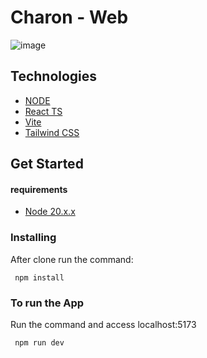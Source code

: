 # Charon - Web

![image](https://github.com/ArthurAlexi/Charon/assets/90854173/c2a977bb-b7ba-474a-8e98-ed7ba732d236)

## Technologies

- [NODE](https://nodejs.org/en)
- [React TS](https://react.dev/)
- [Vite](https://vitejs.dev/guide/)
- [Tailwind CSS](https://tailwindcss.com/)

## Get Started

#### requirements

- [Node 20.x.x](https://nodejs.org/en)

### Installing

After clone run the command:

```
 npm install
```

### To run the App

Run the command and access localhost:5173
```
 npm run dev
```
